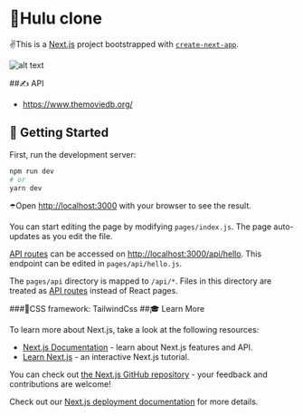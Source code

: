 # 🤡Hulu clone

✌️This is a [Next.js](https://nextjs.org/) project bootstrapped with [`create-next-app`](https://github.com/vercel/next.js/tree/canary/packages/create-next-app).



![alt text](https://github.com/klaryon/hulu-clone-2.0/blob/main/assets/images/1.PNG?raw=true)

##✍️ API

* https://www.themoviedb.org/

## 👀 Getting Started

First, run the development server:

```bash
npm run dev
# or
yarn dev
```

☂️Open [http://localhost:3000](http://localhost:3000) with your browser to see the result.

You can start editing the page by modifying `pages/index.js`. The page auto-updates as you edit the file.

[API routes](https://nextjs.org/docs/api-routes/introduction) can be accessed on [http://localhost:3000/api/hello](http://localhost:3000/api/hello). This endpoint can be edited in `pages/api/hello.js`.

The `pages/api` directory is mapped to `/api/*`. Files in this directory are treated as [API routes](https://nextjs.org/docs/api-routes/introduction) instead of React pages.

###🕺CSS framework: TailwindCss
##🎓 Learn More

To learn more about Next.js, take a look at the following resources:

- [Next.js Documentation](https://nextjs.org/docs) - learn about Next.js features and API.
- [Learn Next.js](https://nextjs.org/learn) - an interactive Next.js tutorial.

You can check out [the Next.js GitHub repository](https://github.com/vercel/next.js/) - your feedback and contributions are welcome!



Check out our [Next.js deployment documentation](https://nextjs.org/docs/deployment) for more details.
